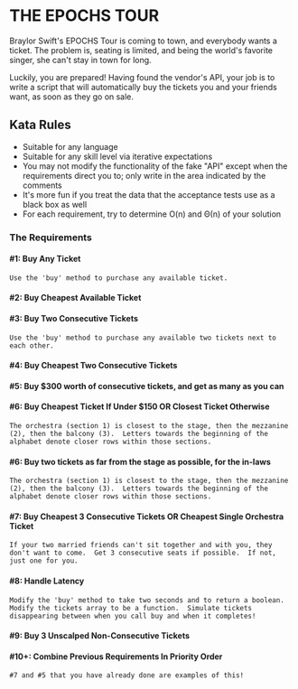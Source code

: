 # THE EPOCHS TOUR

Braylor Swift's EPOCHS Tour is coming to town, and everybody wants a ticket.  The problem is, seating is limited, and being the world's favorite singer, she can't stay in town for long.

Luckily, you are prepared!  Having found the vendor's API, your job is to write a script that will automatically buy the tickets you and your friends want, as soon as they go on sale.

## Kata Rules

* Suitable for any language
* Suitable for any skill level via iterative expectations
* You may not modify the functionality of the fake "API" except when the requirements direct you to; only write in the area indicated by the comments
* It's more fun if you treat the data that the acceptance tests use as a black box as well
* For each requirement, try to determine O(n) and Θ(n) of your solution

### The Requirements

#### \#1: Buy Any Ticket
	Use the 'buy' method to purchase any available ticket.

#### \#2: Buy Cheapest Available Ticket

#### \#3: Buy Two Consecutive Tickets
	Use the 'buy' method to purchase any available two tickets next to each other.

#### \#4: Buy Cheapest Two Consecutive Tickets

#### \#5: Buy $300 worth of consecutive tickets, and get as many as you can

#### \#6: Buy Cheapest Ticket If Under $150 OR Closest Ticket Otherwise
	The orchestra (section 1) is closest to the stage, then the mezzanine (2), then the balcony (3).  Letters towards the beginning of the alphabet denote closer rows within those sections.

#### \#6: Buy two tickets as far from the stage as possible, for the in-laws
	The orchestra (section 1) is closest to the stage, then the mezzanine (2), then the balcony (3).  Letters towards the beginning of the alphabet denote closer rows within those sections.

#### \#7: Buy Cheapest 3 Consecutive Tickets OR Cheapest Single Orchestra Ticket
	If your two married friends can't sit together and with you, they don't want to come.  Get 3 consecutive seats if possible.  If not, just one for you.

#### \#8: Handle Latency
	Modify the 'buy' method to take two seconds and to return a boolean.  Modify the tickets array to be a function.  Simulate tickets disappearing between when you call buy and when it completes!

#### \#9: Buy 3 Unscalped Non-Consecutive Tickets

#### \#10+: Combine Previous Requirements In Priority Order
	#7 and #5 that you have already done are examples of this!